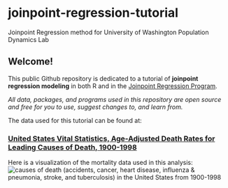 # joinpoint-regression-tutorial
Joinpoint Regression method for University of Washington Population Dynamics Lab

## Welcome! 

This public Github repository is dedicated to a tutorial of **joinpoint regression modeling** in both R and in the [Joinpoint Regression Program](https://surveillance.cancer.gov/joinpoint/).

*All data, packages, and programs used in this repository are open source and free for you to use, suggest changes to, and learn from.*

The data used for this tutorial can be found at:
### [United States Vital Statistics, Age-Adjusted Death Rates for Leading Causes of Death, 1900-1998](https://www.cdc.gov/nchs/nvss/mortality/hist293.htm)

Here is a visualization of the mortality data used in this analysis:
![causes of death (accidents, cancer, heart disease, influenza & pneumonia, stroke, and tuberculosis) in the United States from 1900-1998](https://taylorvandoren.files.wordpress.com/2021/10/all-causes.png)
